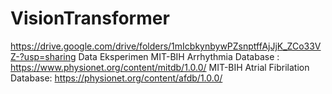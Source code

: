 # VisionTransformer
https://drive.google.com/drive/folders/1mIcbkynbywPZsnptffAjJjK_ZCo33VZ-?usp=sharing 
Data Eksperimen
MIT-BIH Arrhythmia Database :
https://www.physionet.org/content/mitdb/1.0.0/ 
MIT-BIH Atrial Fibrilation Database:
https://physionet.org/content/afdb/1.0.0/ 


